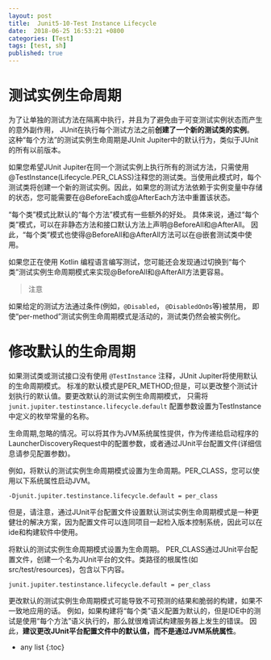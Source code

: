 ```yaml
---
layout: post
title:  Junit5-10-Test Instance Lifecycle
date:  2018-06-25 16:53:21 +0800
categories: [Test]
tags: [test, sh]
published: true
---
```


# 测试实例生命周期

为了让单独的测试方法在隔离中执行，并且为了避免由于可变测试实例状态而产生的意外副作用，
JUnit在执行每个测试方法之前**创建了一个新的测试类的实例**。
这种“每个方法”的测试实例生命周期是JUnit Jupiter中的默认行为，类似于JUnit的所有以前版本。

如果您希望JUnit Jupiter在同一个测试实例上执行所有的测试方法，只需使用@TestInstance(Lifecycle.PER_CLASS)注释您的测试类。当使用此模式时，每个测试类将创建一个新的测试实例。因此，如果您的测试方法依赖于实例变量中存储的状态，您可能需要在@BeforeEach或@AfterEach方法中重置该状态。

“每个类”模式比默认的“每个方法”模式有一些额外的好处。
具体来说，通过“每个类”模式，可以在非静态方法和接口默认方法上声明@BeforeAll和@AfterAll。
因此，“每个类”模式也使得@BeforeAll和@AfterAll方法可以在@嵌套测试类中使用。

如果您正在使用 Kotlin 编程语言编写测试，您可能还会发现通过切换到“每个类”测试实例生命周期模式来实现@BeforeAll和@AfterAll方法更容易。

> 注意

如果给定的测试方法通过条件(例如，`@Disabled`， `@DisabledOnOs`等)被禁用，
即使“per-method”测试实例生命周期模式是活动的，测试类仍然会被实例化。

# 修改默认的生命周期

如果测试类或测试接口没有使用 `@TestInstance` 注释，JUnit Jupiter将使用默认的生命周期模式。
标准的默认模式是PER_METHOD;但是，可以更改整个测试计划执行的默认值。要更改默认的测试实例生命周期模式，
只需将 `junit.jupiter.testinstance.lifecycle.default` 配置参数设置为TestInstance中定义的枚举常量的名称。

生命周期,忽略的情况。可以将其作为JVM系统属性提供，作为传递给启动程序的LauncherDiscoveryRequest中的配置参数，或者通过JUnit平台配置文件(详细信息请参见配置参数)。

例如，将默认的测试实例生命周期模式设置为生命周期。PER_CLASS，您可以使用以下系统属性启动JVM。

```
-Djunit.jupiter.testinstance.lifecycle.default = per_class
```

但是，请注意，通过JUnit平台配置文件设置默认测试实例生命周期模式是一种更健壮的解决方案，因为配置文件可以连同项目一起检入版本控制系统，因此可以在ide和构建软件中使用。

将默认的测试实例生命周期模式设置为生命周期。
PER_CLASS通过JUnit平台配置文件，创建一个名为JUnit平台的文件。类路径的根属性(如src/test/resources)，包含以下内容。

```
junit.jupiter.testinstance.lifecycle.default = per_class
```

更改默认的测试实例生命周期模式可能导致不可预测的结果和脆弱的构建，如果不一致地应用的话。
例如，如果构建将“每个类”语义配置为默认的，但是IDE中的测试是使用“每个方法”语义执行的，那么就很难调试构建服务器上发生的错误。
因此，**建议更改JUnit平台配置文件中的默认值，而不是通过JVM系统属性**。


* any list
{:toc}







